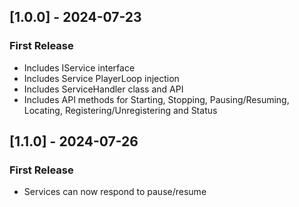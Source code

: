 ## [1.0.0] - 2024-07-23
### First Release
- Includes IService interface
- Includes Service PlayerLoop injection
- Includes ServiceHandler class and API
- Includes API methods for Starting, Stopping, Pausing/Resuming, Locating, Registering/Unregistering and Status

## [1.1.0] - 2024-07-26
### First Release
- Services can now respond to pause/resume